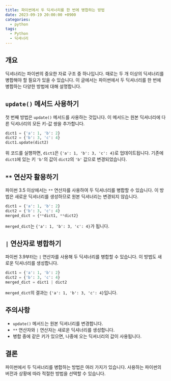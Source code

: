```yaml
---
title: 파이썬에서 두 딕셔너리를 한 번에 병합하는 방법
date: 2023-09-19 20:00:00 +0900
categories:
  - python
tags:
  - Python
  - 딕셔너리
---
```


## 개요

딕셔너리는 파이썬의 중요한 자료 구조 중 하나입니다. 때로는 두 개 이상의 딕셔너리를 병합해야 할 필요가 있을 수 있습니다. 이 글에서는 파이썬에서 두 딕셔너리를 한 번에 병합하는 다양한 방법에 대해 설명합니다.

## `update()` 메서드 사용하기

첫 번째 방법은 `update()` 메서드를 사용하는 것입니다. 이 메서드는 원본 딕셔너리에 다른 딕셔너리의 모든 키-값 쌍을 추가합니다.

```python
dict1 = {'a': 1, 'b': 2}
dict2 = {'b': 3, 'c': 4}
dict1.update(dict2)
```

위 코드를 실행하면, `dict1`은 `{'a': 1, 'b': 3, 'c': 4}`로 업데이트됩니다. 기존에 `dict1`에 있는 키 `'b'`의 값이 `dict2`의 `'b'` 값으로 변경되었습니다.

## `**` 연산자 활용하기

파이썬 3.5 이상에서는 `**` 연산자를 사용하여 두 딕셔너리를 병합할 수 있습니다. 이 방법은 새로운 딕셔너리를 생성하므로 원본 딕셔너리는 변경되지 않습니다.

```python
dict1 = {'a': 1, 'b': 2}
dict2 = {'b': 3, 'c': 4}
merged_dict = {**dict1, **dict2}
```

`merged_dict`는 `{'a': 1, 'b': 3, 'c': 4}`가 됩니다.

## `|` 연산자로 병합하기

파이썬 3.9부터는 `|` 연산자를 사용해 두 딕셔너리를 병합할 수 있습니다. 이 방법도 새로운 딕셔너리를 생성합니다.

```python
dict1 = {'a': 1, 'b': 2}
dict2 = {'b': 3, 'c': 4}
merged_dict = dict1 | dict2
```

`merged_dict`의 결과는 `{'a': 1, 'b': 3, 'c': 4}`입니다.

## 주의사항

- `update()` 메서드는 원본 딕셔너리를 변경합니다.
- `**` 연산자와 `|` 연산자는 새로운 딕셔너리를 생성합니다.
- 병합 중에 같은 키가 있으면, 나중에 오는 딕셔너리의 값이 사용됩니다.

## 결론

파이썬에서 두 딕셔너리를 병합하는 방법은 여러 가지가 있습니다. 사용하는 파이썬의 버전과 상황에 따라 적절한 방법을 선택할 수 있습니다.
